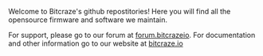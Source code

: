 Welcome to Bitcraze's github repostitories! Here you will find all the opensource firmware and software we maintain. 

For support, please go to our forum at [forum.bitcrazeio](https://forum.bitcraze.io/). 
For documentation and other information go to our website at [bitcraze.io](https://www.bitcraze.io/)
